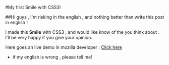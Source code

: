 #My first Smile with CSS3!

##Hi guys , I'm risking in the english , and nothing better than write this post in english !

I made this **Smile** with CSS3 , and would like know of the you think about . I'll be very happy if you give your opinion. 


Here goes an live demo in mozilla developer : [Click here](https://developer.mozilla.org/pt-BR/demos/detail/smile-css3/launch)

* if my english is wrong , please tell me!